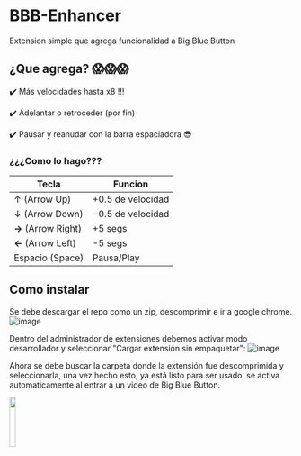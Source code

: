 # BBB-Enhancer
 Extension simple que agrega funcionalidad a Big Blue Button

## ¿Que agrega? 😱😱😱
✔️ Más velocidades hasta x8 !!!

✔️ Adelantar o retroceder (por fin)

✔️ Pausar y reanudar con la barra espaciadora 😎

### ¿¿¿Como lo hago???
|Tecla|Funcion|
|-|-|
|↑ (Arrow Up)| +0.5 de velocidad|
|↓ (Arrow Down)| -0.5 de velocidad|
|**→** (Arrow Right)| +5 segs|
|**←** (Arrow Left)| -5 segs|
|Espacio (Space)| Pausa/Play|

## Como instalar
Se debe descargar el repo como un zip, descomprimir e ir a google chrome.
![image](https://github.com/user-attachments/assets/ba1cea6b-947b-464f-9558-2ddb45c44053)

Dentro del administrador de extensiones debemos activar modo desarrollador y seleccionar "Cargar extensión sin empaquetar":
![image](https://github.com/user-attachments/assets/0c9889c5-dca6-46c3-ae84-5c022cf3f0b1)

Ahora se debe buscar la carpeta donde la extensión fue descomprimida y seleccionarla, una vez hecho esto, ya está listo para ser usado, se activa automaticamente al entrar a un video de Big Blue Button.

<img src="https://github.com/user-attachments/assets/689b9b97-5ed9-41ec-b3bd-7b4372a6ff7c" width="15%">
